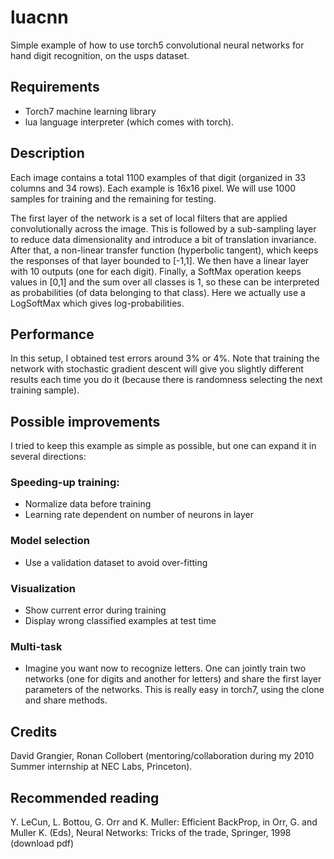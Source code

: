 luacnn
======

Simple example of how to use torch5 convolutional neural networks for hand digit recognition, on the usps dataset. 

Requirements
-------

* Torch7 machine learning library
* lua language interpreter (which comes with torch).

Description
-------

Each image contains a total 1100 examples of that digit (organized in 33 columns and 34 rows). 
Each example is 16x16 pixel. We will use 1000 samples for training and the remaining for testing.

The first layer of the network is a set of local filters that are applied convolutionally across the image. 
This is followed by a sub-sampling layer to reduce data dimensionality and introduce a bit of translation invariance. 
After that, a non-linear transfer function (hyperbolic tangent), which keeps the responses of that layer bounded to [-1,1]. 
We then have a linear layer with 10 outputs (one for each digit). 
Finally, a SoftMax operation keeps values in [0,1] and the sum over all classes is 1, so these can be interpreted as probabilities (of data belonging to that class). 
Here we actually use a LogSoftMax which gives log-probabilities.


Performance
-------

In this setup, I obtained test errors around 3% or 4%. 
Note that training the network with stochastic gradient descent will give you slightly different results each time you do it (because there is randomness selecting the next training sample).


Possible improvements
-------

I tried to keep this example as simple as possible, but one can expand it in several directions:

### Speeding-up training:

  *  Normalize data before training
  *  Learning rate dependent on number of neurons in layer

### Model selection

  *  Use a validation dataset to avoid over-fitting

### Visualization

  *  Show current error during training
  *  Display wrong classified examples at test time   

### Multi-task

   * Imagine you want now to recognize letters. One can jointly train two networks (one for digits and another for letters) and share the first layer parameters of the networks. This is really easy in torch7, using the clone and share methods.  


Credits
-------
David Grangier, Ronan Collobert (mentoring/collaboration during my 2010 Summer internship at NEC Labs, Princeton).


Recommended reading
-------

Y. LeCun, L. Bottou, G. Orr and K. Muller: Efficient BackProp, in Orr, G. and Muller K. (Eds), Neural Networks: Tricks of the trade, Springer, 1998 (download pdf)



